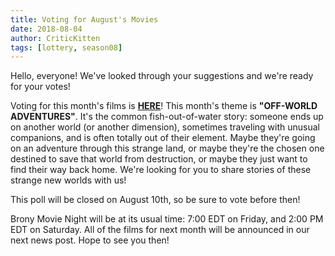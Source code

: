 ```yaml
---
title: Voting for August's Movies
date: 2018-08-04
author: CriticKitten
tags: [lottery, season08]
---
```


Hello, everyone!  We've looked through your suggestions and we're ready for your votes!

Voting for this month's films is **[HERE][lotto]**!  This month's theme is **"OFF-WORLD ADVENTURES"**.  It's the common fish-out-of-water story: someone ends up on another world (or another dimension), sometimes traveling with unusual companions, and is often totally out of their element.  Maybe they're going on an adventure through this strange land, or maybe they're the chosen one destined to save that world from destruction, or maybe they just want to find their way back home.  We're looking for you to share stories of these strange new worlds with us!

This poll will be closed on August 10th, so be sure to vote before then!

Brony Movie Night will be at its usual time: 7:00 EDT on Friday, and 2:00 PM EDT on Saturday.  All of the films for next month will be announced in our next news post.  Hope to see you then!

[lotto]: https://docs.google.com/forms/d/e/1FAIpQLSdxbpAGPgBlQntQhU4XgQakH7RaMAPDAIEEt-ND0BaHh7EiIQ/viewform
